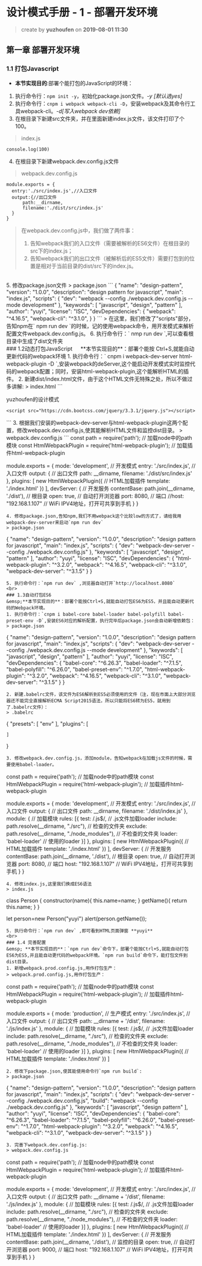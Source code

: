 设计模式手册 - 1 - 部署开发环境
==
> create by **yuzhoufen** on **2019-08-01 11:30**
## 第一章 部署开发环境
### 1.1 打包Javascript
* **本节实现目的**:部署个能打包的JavaScript的环境：
1. 执行命令行：`npm init -y`，初始化package.json文件。*-y [默认选yes]*
2. 执行命令行：`cnpm i webpack webpack-cli -D`，安装webpack及其命令行工具webpack-cli。*-d[写入webpack dev依赖]*
3. 在根目录下新建src文件夹，并在里面新建index.js文件，该文件打印了个100。
> index.js
```
console.log(100)
```
4. 在根目录下新建webpack.dev.config.js文件
> webpack.dev.config.js
```
module.exports = {
  entry:'./src/index.js',//入口文件
  output:{//出口文件
      path:__dirname,
      filename:'./dist/src/index.js'
  }
}
```
> 在webpack.dev.config.js中，我们做了两件事：
> 1. 告知webpack我们的入口文件（需要被解析的ES6文件）在根目录的src下的index.js； 
> 2. 告知webpack我们的出口文件（被解析后的ES5文件）需要打包到的位置是相对于当前目录的dist/src下的index.js。
<br>
5. 修改package.json文件
> package.json
```
{
  "name": "design-pattern",
  "version": "1.0.0",
  "description": "design pattern for javascript",
  "main": "index.js",
  "scripts": {
    "dev": "webpack --config ./webpack.dev.config.js --mode development"
  },
  "keywords": [
    "javascript",
    "design",
    "pattern"
  ],
  "author": "yuyi",
  "license": "ISC",
  "devDependencies": {
    "webpack": "^4.16.5",
    "webpack-cli": "^3.1.0",
  }
}
```
> 在这里，我们修改了"scripts"部分，告知npm在` npm run dev `的时候，记的使用webpack命令，用开发模式来解析配置文件webpack.dev.config.js。
6. 执行命令行：` nmp run dev `,可以查看根目录中生成了dist文件夹
<br>
### 1.2动态打包JavaScript
&emsp; **本节实现目的**：部署个能按 Ctrl+S,就能自动更新代码的webpack环境
1. 执行命令行：` cnpm i webpack-dev-server html-webpack-plugin -D `,安装webpack的deServer,这个能启动开发模式实时监控代码的webpack配置；同时，安装html-webpack-plugin,这个能解析HTML的插件。
2. 新建dist/index.html文件，由于这个HTML文件无特殊之处，所以不做过多讲解:
> index.html
``` 
<!DOCTYPE html>
<html lang="en">
<head>
    <meta charset="UTF-8">
    <meta name="viewport" content="width=device-width,initial-scale=1.0,maximum-scale=1.0,user-scalable=no">
    <meta http-equiv="X-UA-Compatible" content="ie=edge">
    <title>yuzhoufen的设计模式</title>
</head>
<body>
    <p>yuzhoufen的设计模式</p>
    
    <script src="https://cdn.bootcss.com/jquery/3.3.1/jquery.js"></script>
</body>
</html>
```
3. 根据我们安装的webpack-dev-server与html-webpack-plugin这两个配置，修改webpack.dev.config.js,使其能解析HTML文件和监控dist目录。
> webpack.dev.config.js
```
const path = require('path'); // 加载node中的path模块
const HtmlWebpackPlugin = require('html-webpack-plugin'); // 加载插件html-webpack-plugin

module.exports = {
    mode: 'development', // 开发模式
    entry: './src/index.js', // 入口文件
    output: { // 出口文件
        path: __dirname,
        filename: './dist/src/index.js'
    },
    plugins: [ 
        new HtmlWebpackPlugin({ // HTML加载插件
            template: './index.html'
        })
    ],
    devServer: { // 开发服务
        contentBase: path.join(__dirname, './dist'), // 根目录
        open: true, // 自动打开浏览器
        port: 8080, // 端口
        //host: "192.168.1.107" // WiFi IPV4地址，打开可共享到手机
    }
}
```
4. 修改package.json,告知npm,我们不用webpack这个比较low的方式了，请给我用webpack-dev-server来启动`npm run dev`
> package.json
```
{
  "name": "design-pattern",
  "version": "1.0.0",
  "description": "design pattern for javascript",
  "main": "index.js",
  "scripts": {
    "dev": "webpack-dev-server --config ./webpack.dev.config.js"
  },
  "keywords": [
    "javascript",
    "design",
    "pattern"
  ],
  "author": "yuyi",
  "license": "ISC",
  "devDependencies": {
    "html-webpack-plugin": "^3.2.0",
    "webpack": "^4.16.5",
    "webpack-cli": "^3.1.0",
    "webpack-dev-server": "^3.1.5"
  }
}
```
5. 执行命令行：`npm run dev` ,浏览器自动打开`http://localhost.8080`
<br>
### 1.3自动打包ES6
&emsp;**本节实现目的**：部署个能按Ctrl+S,就能自动打包ES6为ES5，并且能自动更新代码的Webpack环境。
1. 执行命令行：`cnpm i babel-core babel-loader babel-polyfill babel-preset-env -D`,安装ES6对应的解析配置，执行完毕后package.json会自动新增依赖包：
> package.json
```
{
  "name": "design-pattern",
  "version": "1.0.0",
  "description": "design pattern for javascript",
  "main": "index.js",
  "scripts": {
    "dev": "webpack-dev-server --config ./webpack.dev.config.js --mode development"
  },
  "keywords": [
    "javascript",
    "design",
    "pattern"
  ],
  "author": "yuyi",
  "license": "ISC",
  "devDependencies": {
    "babel-core": "^6.26.3",
    "babel-loader": "^7.1.5",
    "babel-polyfill": "^6.26.0",
    "babel-preset-env": "^1.7.0",
    "html-webpack-plugin": "^3.2.0",
    "webpack": "^4.16.5",
    "webpack-cli": "^3.1.0",
    "webpack-dev-server": "^3.1.5"
  }
}
``` 
2. 新建.babelrc文件，该文件为ES6解析到ES5必须使用的文件（注，现在市面上大部分浏览器还不能完全直接解析ECMA Script2015语法，所以只能将ES6转为ES5，就用到了.babelrc文件）：
> .babelrc
```
{
    "presets": [
        "env"
    ],
    "plugins": [
        
    ]
}
```
3. 修改webpack.dev.config.js，添加module，告知webpack在加载js文件的时候，需要使用babel-loader。
```
const path = require('path'); // 加载node中的path模块
const HtmlWebpackPlugin = require('html-webpack-plugin'); // 加载插件html-webpack-plugin

module.exports = {
    mode: 'development', // 开发模式
    entry: './src/index.js', // 入口文件
    output: { // 出口文件
        path: __dirname,
        filename: './dist/index.js'
    },
    module: { // 加载模块
        rules: [{ 
            test: /\.js$/, // .js文件加载loader
            include: path.resolve(__dirname, "./src"), // 检查的文件夹
            exclude: path.resolve(__dirname, "./node_modules"), // 不检查的文件夹
            loader: 'babel-loader' // 使用的loader
        }]
    },
    plugins: [ 
        new HtmlWebpackPlugin({ // HTML加载插件
            template: './index.html'
        })
    ],
    devServer: { // 开发服务
        contentBase: path.join(__dirname, './dist'), // 根目录
        open: true, // 自动打开浏览器
        port: 8080, // 端口
        host: "192.168.1.107" // WiFi IPV4地址，打开可共享到手机
    }
}
```
4. 修改index.js,这里我们换成ES6语法
> index.js
```
class Person {
  constructor(name){
    this.name=name;
  }
  getName(){
    return this.name;
  }
}

let person=new Person("yuyi")
alert(person.getName());
```
5. 执行命令行：`npm run dev` ,即可看到HTML页面弹窗 **yuyi**
<br>
### 1.4 完善配置
&emsp; **本节实现目的**：`npm run dev`命令下，部署个能按Ctrl+S,就能自动打包ES6为ES5,并且能自动更代码的webpack环境。`npm run build`命令下，能打包文件到dist目录。
1. 新增webpack.prod.config.js,用作打包生产：
> webpack.prod.config.js,用作打包生产：
```
const path = require('path'); // 加载node中的path模块
const HtmlWebpackPlugin = require('html-webpack-plugin'); // 加载插件html-webpack-plugin

module.exports = {
    mode: 'production', // 生产模式
    entry: './src/index.js', // 入口文件
    output: { // 出口文件
        path: __dirname + '/dist',
        filename: './js/index.js'
    },
    module: { // 加载模块
        rules: [{ 
            test: /\.js$/, // .js文件加载loader
            include: path.resolve(__dirname, "./src"), // 检查的文件夹
            exclude: path.resolve(__dirname, "./node_modules"), // 不检查的文件夹
            loader: 'babel-loader' // 使用的loader
        }]
    },
    plugins: [ 
        new HtmlWebpackPlugin({ // HTML加载插件
            template: './index.html'
        })
    ]
```
2. 修改下package.json,使其能使用命令行`npm run build`:
> package.json
```
{
    "name": "design-pattern",
    "version": "1.0.0",
    "description": "design pattern for javascript",
    "main": "index.js",
    "scripts": {
      "dev": "webpack-dev-server --config ./webpack.dev.config.js",
      "build": "webpack --config ./webpack.dev.config.js"
    },
    "keywords": [
      "javascript",
      "design pattern"
    ],
    "author": "yuyi",
    "license": "ISC",
    "devDependencies": {
      "babel-core": "^6.26.3",
      "babel-loader": "^7.1.5",
      "babel-polyfill": "^6.26.0",
      "babel-preset-env": "^1.7.0",
      "html-webpack-plugin": "^3.2.0",
      "webpack": "^4.16.5",
      "webpack-cli": "^3.1.0",
      "webpack-dev-server": "^3.1.5"
    }
}
```
3. 完善下webpack.dev.config.js:
> webpack.dev.config.js
```
const path = require('path'); // 加载node中的path模块
const HtmlWebpackPlugin = require('html-webpack-plugin'); // 加载插件html-webpack-plugin

module.exports = {
    mode: 'development', // 开发模式
    entry: './src/index.js', // 入口文件
    output: { // 出口文件
        path: __dirname + '/dist',
        filename: './js/index.js'
    },
    module: { // 加载模块
        rules: [{ 
            test: /\.js$/, // .js文件加载loader
            include: path.resolve(__dirname, "./src"), // 检查的文件夹
            exclude: path.resolve(__dirname, "./node_modules"), // 不检查的文件夹
            loader: 'babel-loader' // 使用的loader
        }]
    },
    plugins: [ 
        new HtmlWebpackPlugin({ // HTML加载插件
            template: './index.html'
        })
    ],
    devServer: { // 开发服务
        contentBase: path.join(__dirname, './dist'), // 监控的目录
        open: true, // 自动打开浏览器
        port: 9000, // 端口
        host: "192.168.1.107" // WiFi IPV4地址，打开可共享到手机
    }
}
```